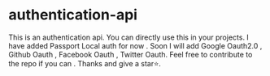 # authentication-api
This is an authentication api. You can directly use this in your projects.
I have added Passport Local auth for now . Soon I will add Google Oauth2.0 , Github Oauth , Facebook Oauth , Twitter Oauth. 
Feel free to contribute to the repo if you can . Thanks and give a star⭐.
